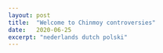```yaml
---
layout: post
title:  "Welcome to Chinmoy controversies"
date:   2020-06-25
excerpt: "nederlands dutch polski"
---
```

